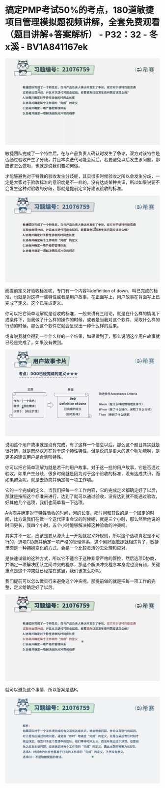 # 搞定PMP考试50%的考点，180道敏捷项目管理模拟题视频讲解，全套免费观看（题目讲解+答案解析） - P32：32 - 冬x溪 - BV1A841167ek

![](img/7791921e41c4714e214e1793a7b77a81_0.png)

敏捷团队完成了一个特性后，在与产品负责人确认时发生了争论，双方对该特性是否通过验收产生了分歧，并且本次迭代可能会延后，若要避免以后发生该问题，那应该怎么做呃，也就是说我们要如何做。

才能够避免对于特性的验收发生分歧呢，其实很多时候验收之所以会发生分歧，一定是大家对于验收标准的意识度是不一样的，没有达成某种共识，所以如果说要不会发生这种对验收的分歧，那就是提前定义好建议验收的标准。



![](img/7791921e41c4714e214e1793a7b77a81_2.png)

而提前定义好验收标准呢，专门有一个内容叫definition of down，叫已完成的标准，也就是对这样一些特性或者是用户故事，在正面写上，用户故事在背面写上已完成了定义，这个已完成定义。

你可以把它简单理解就是验收的标准，一般来讲有三段论，就是在什么样的情境下或条件下，当我做了什么样的操作的时候，或者是当我对这个软件，采取什么样的行动的时候，那么这个软件它就会呈现出一种什么样的后果。

或者说我就会得到一个什么样的一个结果，如果做到了，那么说明这个用户故事就已经是完成了，如果没有做到。

![](img/7791921e41c4714e214e1793a7b77a81_4.png)

说明这个用户故事就是没有完成，有了这样一个信息以后，那么这个题目其实就是很好选，就是既然双方在对于这个特性特性，但是说的是更大的这个呃功能啊，是更多的建议用户是合集叫特性。

你可以把它简单理解为就是若干的用户故事，对于这一批的用户故事，它是否通过验收，如果产生分歧，很多时候就是因为对于这个验收的标准，没有达成共识，而如果避免呢，就是去协商并确定每一项工作项。

它的一个完成的定义，当我们把每一个工作内容，它的完成定义都确定好了以后，那就是按照这个标准来进行，达到了就可以通过验收，没有达到就不能通过验收，好其他几个选项，我们也简单看一下选项。

A协商并确定对于特性验收的时间，河的长度，那时间和其说的是一个固定的时间，比方说我们在做一个迭代评审会议的时候呢，就是三个小时，那么然后他说的时间更长，我四个小时，五个小时能够解决掉这种验收的冲突吗。

其实并不一定，应该是要从源头上一开始就定义好规则，所以这个选项肯定是不可行的，选项C协商并确定一项严格的管理体系，这个刚好跟敏捷就相违背了，敏捷里面是一种拥抱变化的方式，会是一个比较灵活的去处理和应对。

是快速试错的这种方式，所以它不适合于这种非常严格的管控，然后选项D协商，并确定一项解决团队之间冲突的程序，那这个解决冲突程序本身呢也没有错，关键重点是这个冲突就已经摆在这里，我们该怎么办呢。

我们提前可以怎么做实行来避免这个冲突呢，那提前做的就是把每一项工作的完整，定义给确定好了以后。

![](img/7791921e41c4714e214e1793a7b77a81_6.png)

就可以避免这个事情，所以答案是选B。

![](img/7791921e41c4714e214e1793a7b77a81_8.png)